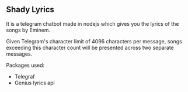 ## Shady Lyrics

It is a telegram chatbot made in nodejs which gives you the lyrics of the songs by Eminem.

Given Telegram's character limit of 4096 characters per message, songs exceeding this character count will be presented across two separate messages. 

Packages used: 
- Telegraf
- Genius lyrics api


